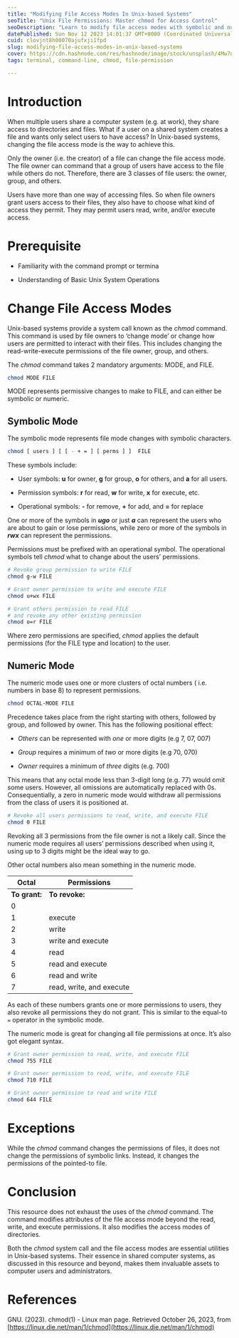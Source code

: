 ```yaml
---
title: "Modifying File Access Modes In Unix-based Systems"
seoTitle: "Unix File Permissions: Master chmod for Access Control"
seoDescription: "Learn to modify file access modes with symbolic and numeric methods, ensuring precise access control for owners, groups, and others in shared environments."
datePublished: Sun Nov 12 2023 14:01:37 GMT+0000 (Coordinated Universal Time)
cuid: clovjnt8h00070ajufxji1fpd
slug: modifying-file-access-modes-in-unix-based-systems
cover: https://cdn.hashnode.com/res/hashnode/image/stock/unsplash/4Mw7nkQDByk/upload/435d85ab848c5484eb01bccc56692388.jpeg
tags: terminal, command-line, chmod, file-permission

---
```


# Introduction

When multiple users share a computer system (e.g. at work), they share access to directories and files. What if a user on a shared system creates a file and wants only select users to have access? In Unix-based systems, changing the file access mode is the way to achieve this.

Only the owner (i.e. the creator) of a file can change the file access mode. The file owner can command that a group of users have access to the file while others do not. Therefore, there are 3 classes of file users: the owner, group, and others.

Users have more than one way of accessing files. So when file owners grant users access to their files, they also have to choose what kind of access they permit. They may permit users read, write, and/or execute access.

# Prerequisite

* Familiarity with the command prompt or termina
    
* Understanding of Basic Unix System Operations
    

# Change File Access Modes

Unix-based systems provide a system call known as the *chmod* command. This command is used by file owners to ‘change mode’ or change how users are permitted to interact with their files. This includes changing the read-write-execute permissions of the file owner, group, and others.

The *chmod* command takes 2 mandatory arguments: MODE, and FILE.

```bash
chmod MODE FILE
```

MODE represents permissive changes to make to FILE, and can either be symbolic or numeric.

## Symbolic Mode

The symbolic mode represents file mode changes with symbolic characters.

```bash
chmod [ users ] [ [ - + = ] [ perms ] ]  FILE
```

These symbols include:

* User symbols: **u** for owner, **g** for group, **o** for others, and **a** for all users.
    
* Permission symbols: **r** for read, **w** for write, **x** for execute, etc.
    
* Operational symbols: **\-** for remove, **+** for add, and **\=** for replace
    

One or more of the symbols in ***ugo*** or just ***a*** can represent the users who are about to gain or lose permissions, while zero or more of the symbols in ***rwx*** can represent the permissions.

Permissions must be prefixed with an operational symbol. The operational symbols tell *chmod* what to change about the users’ permissions.

```bash
# Revoke group permission to write FILE
chmod g-w FILE

# Grant owner permission to write and execute FILE
chmod u+wx FILE

# Grant others permission to read FILE 
# and revoke any other existing permission
chmod o=r FILE
```

Where zero permissions are specified, *chmod* applies the default permissions (for the FILE type and location) to the user.

## Numeric Mode

The numeric mode uses one or more clusters of octal numbers ( i.e. numbers in base 8) to represent permissions.

```bash
chmod OCTAL-MODE FILE
```

Precedence takes place from the right starting with others, followed by group, and followed by owner. This has the following positional effect:

* *Others* can be represented with *one* or more digits (e.g 7, 07, 007)
    
* *Group* requires a minimum of *two* or more digits (e.g 70, 070)
    
* *Owner* requires a minimum of *three* digits (e.g. 700)
    

This means that any octal mode less than 3-digit long (e.g. 77) would omit some users. However, all omissions are automatically replaced with 0s. Consequentially, a zero in numeric mode would withdraw all permissions from the class of users it is positioned at.

```bash
# Revoke all users permissions to read, write, and execute FILE
chmod 0 FILE
```

Revoking all 3 permissions from the file owner is not a likely call. Since the numeric mode requires all users’ permissions described when using it, using up to 3 digits might be the ideal way to go.

Other octal numbers also mean something in the numeric mode.

| **Octal** | **Permissions** |
| --- | --- |
| **To grant:** | **To revoke:** |
| 0 |  |
| 1 | execute |
| 2 | write |
| 3 | write and execute |
| 4 | read |
| 5 | read and execute |
| 6 | read and write |
| 7 | read, write, and execute |

As each of these numbers grants one or more permissions to users, they also revoke all permissions they do not grant. This is similar to the equal-to `=` operator in the symbolic mode.

The numeric mode is great for changing all file permissions at once. It’s also got elegant syntax.

```bash
# Grant owner permission to read, write, and execute FILE
chmod 755 FILE

# Grant owner permission to read, write, and execute FILE
chmod 710 FILE

# Grant owner permission to read and write FILE
chmod 644 FILE
```

# Exceptions

While the *chmod* command changes the permissions of files, it does not change the permissions of symbolic links. Instead, it changes the permissions of the pointed-to file.

# Conclusion

This resource does not exhaust the uses of the *chmod* command. The command modifies attributes of the file access mode beyond the read, write, and execute permissions. It also modifies the access modes of directories.

Both the *chmod* system call and the file access modes are essential utilities in Unix-based systems. Their essence in shared computer systems, as discussed in this resource and beyond, makes them invaluable assets to computer users and administrators.

# References

GNU. (2023). chmod(1) - Linux man page. Retrieved October 26, 2023, from [https://linux.die.net/man/1/chmod](https://linux.die.net/man/1/chmod)